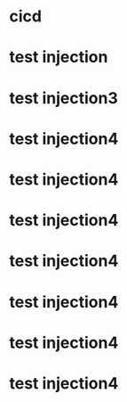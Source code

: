 # cicd
# test injection
# test injection3
# test injection4
# test injection4
# test injection4
# test injection4
# test injection4
# test injection4
# test injection4
